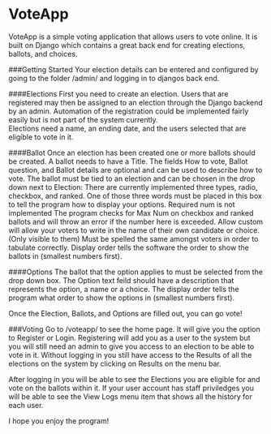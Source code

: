 # VoteApp
VoteApp is a simple voting application that allows users to vote online. It is built on Django which contains a great back end for creating elections, ballots, and choices.

###Getting Started
Your election details can be entered and configured by going to the folder /admin/ and logging in to djangos back end.

####Elections 
First you need to create an election.  Users that are registered may then be assigned to an election through the Django backend by an admin.  Automation of the registration could be implemented fairly easily but is not part of the system currently.  
Elections need a name, an ending date, and the users selected that are eligible to vote in it.

####Ballot
Once an election has been created one or more ballots should be created. A ballot needs to have a Title. 
The fields How to vote, Ballot question, and Ballot details are optional and can be used to describe how to vote. The ballot must be tied to an election and can be chosen in the drop down next to Election:
There are currently implemented three types, radio, checkbox, and ranked.  One of those three words must be placed in this box to tell the program how to display your options. 
Required num is not implemented
The program checks for Max Num on checkbox and ranked ballots and will throw an error if the number here is exceeded.
Allow custom will allow your voters to write in the name of their own candidate or choice. (Only visible to them) Must be spelled the same amongst voters in order to tabulate correctly.
Display order tells the software the order to show the ballots in (smallest numbers first).

####Options
The ballot that the option applies to must be selected from the drop down box. 
The Option text feild should have a description that represents the option, a name or a choice. 
The display order tells the program what order to show the options in (smallest numbers first).

Once the Election, Ballots, and Options are filled out, you can go vote!

###Voting
Go to /voteapp/ to see the home page.  It will give you the option to Register or Login. Registering will add you as a user to the system but you  will still need an admin to give you access to an election to be able to vote in it.
Without logging in you still have access to the Results of all the elections on the system by clicking on Results on the menu bar.

After logging in you will be able to see the Elections you are eligible for and vote on the ballots within it.
If your user account has staff priviledges you will be able to see the View Logs menu item that shows all the history for each user.

I hope you enjoy the program!

